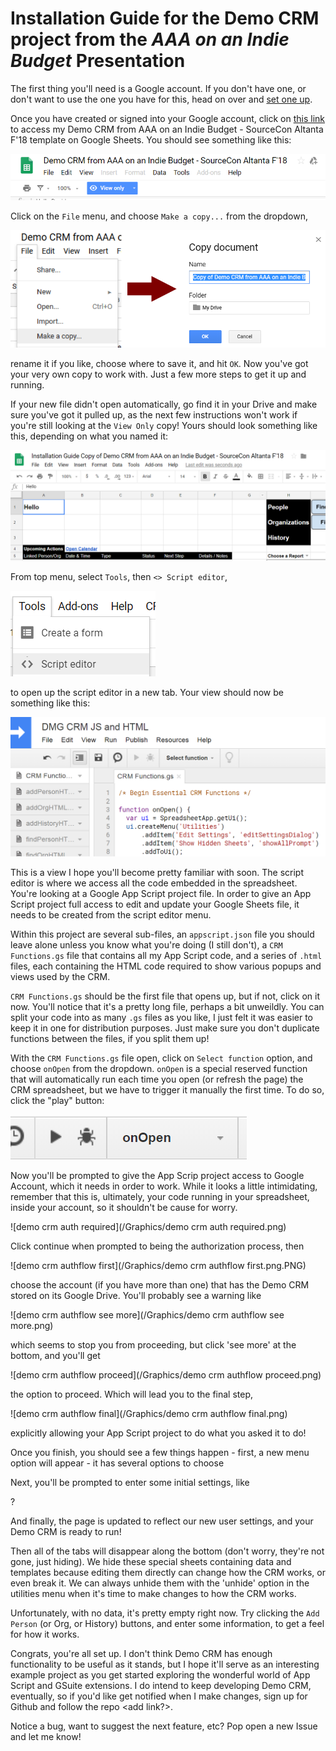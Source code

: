 # Installation Guide for the Demo CRM project from the *AAA on an Indie Budget* Presentation

The first thing you'll need is a Google account. If you don't have one, or don't want to use the one you have for this, head on over and [set one up](https://accounts.google.com/signup/v2/webcreateaccount?continue=https%3A%2F%2Faccounts.google.com%2F&flowEntry=SignUp&flowName=GlifWebSignIn).

Once you have created or signed into your Google account, click on [this link](https://docs.google.com/spreadsheets/d/1QGIgTJhRyCvWHR_JetEa_B1mjyCIAv5PtAN3tIFNUjM/edit?usp=sharing) to access my Demo CRM from AAA on an Indie Budget - SourceCon Altanta F'18 template on Google Sheets. You should see something like this:

![demo-crm-to-copy](/Graphics/demo-crm-to-copy.PNG)

Click on the `File` menu, and choose `Make a copy...` from the dropdown, 

![make-a-copy-step1](/Graphics/make-a-copy-step1.png)

rename it if you like, choose where to save it, and hit `OK`. Now you've got your very own copy to work with. Just a few more steps to get it up and running.

If your new file didn't open automatically, go find it in your Drive and make sure you've got it pulled up, as the next few instructions won't work if you're still looking at the `View Only` copy! Yours should look something like this, depending on what you named it:

![new-demo-crm-copy-first-look](/Graphics/new-demo-crm-copy-first-look.PNG)

From top menu, select `Tools`, then `<> Script editor`, 

![tools-script-editor](/Graphics/tools-script-editor.PNG) 

to open up the script editor in a new tab. Your view should now be something like this:

![script-editor-view](/Graphics/script-editor-view.PNG)

This is a view I hope you'll become pretty familiar with soon. The script editor is where we access all the code embedded in the spreadsheet. You're looking at a Google App Script project file. In order to give an App Script project full access to edit and update your Google Sheets file, it needs to be created from the script editor menu. 

Within this project are several sub-files, an `appscript.json` file you should leave alone unless you know what you're doing (I still don't), a `CRM Functions.gs` file that contains all my App Script code, and a series of `.html` files, each containing the HTML code required to show various popups and views used by the CRM. 

`CRM Functions.gs` should be the first file that opens up, but if not, click on it now. You'll notice that it's a pretty long file, perhaps a bit unweildly. You can split your code into as many `.gs` files as you like, I just felt it was easier to keep it in one for distribution purposes. Just make sure you don't duplicate functions between the files, if you split them up!

With the `CRM Functions.gs` file open, click on `Select function` option, and choose `onOpen` from the dropdown. `onOpen` is a special reserved function that will automatically run each time you open (or refresh the page) the CRM spreadsheet, but we have to trigger it manually the first time. To do so, click the "play" button:

![run-onopen](/Graphics/run-onopen.PNG)

Now you'll be prompted to give the App Scrip project access to Google Account, which it needs in order to work. While it looks a little intimidating, remember that this is, ultimately, your code running in your spreadsheet, inside your account, so it shouldn't be cause for worry.

![demo crm auth required](/Graphics/demo crm auth required.png)

Click continue when prompted to being the authorization process, then

![demo crm authflow first](/Graphics/demo crm authflow first.png.PNG)

choose the account (if you have more than one) that has the Demo CRM stored on its Google Drive. You'll probably see a warning like  

![demo crm authflow see more](/Graphics/demo crm authflow see more.png)

which seems to stop you from proceeding, but click 'see more' at the bottom, and you'll get

![demo crm authflow proceed](/Graphics/demo crm authflow proceed.png)

the option to proceed. Which will lead you to the final step, 

![demo crm authflow final](/Graphics/demo crm authflow final.png)

explicitly allowing your App Script project to do what you asked it to do!

Once you finish, you should see a few things happen - first, a new menu option will appear - it has several options to choose <describe utilities menu>

Next, you'll be prompted to enter some initial settings, like <describe>

<image>?

And finally, the page is updated to reflect our new user settings, and your Demo CRM is ready to run! 

<final image>

Then all of the tabs will disappear along the bottom (don't worry, they're not gone, just hiding). We hide these special sheets containing data and templates because editing them directly can change how the CRM works, or even break it. We can always unhide them with the 'unhide' option in the utilities menu when it's time to make changes to how the CRM works.

Unfortunately, with no data, it's pretty empty right now. Try clicking the `Add Person` (or Org, or History) buttons, and enter some information, to get a feel for how it works. 

Congrats, you're all set up. I don't think Demo CRM has enough functionality to be useful as it stands, but I hope it'll serve as an interesting example project as you get started exploring the wonderful world of App Script and GSuite extensions. I do intend to keep developing Demo CRM, eventually, so if you'd like get notified when I make changes, sign up for Github and follow the repo <add link?>.

Notice a bug, want to suggest the next feature, etc? Pop open a new Issue and let me know! <add link>
